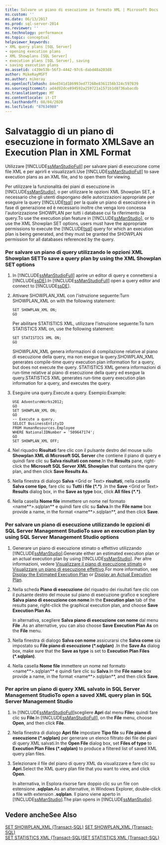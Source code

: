 ```yaml
---
title: Salvare un piano di esecuzione in formato XML | Microsoft Docs
ms.custom: ''
ms.date: 06/13/2017
ms.prod: sql-server-2014
ms.reviewer: ''
ms.technology: performance
ms.topic: conceptual
helpviewer_keywords:
- XML query plans [SQL Server]
- opening execution plans
- XML Showplans [SQL Server]
- execution plans [SQL Server], saving
- saving execution plans
ms.assetid: c439e53b-56f3-4442-97c6-dabd48a203d8
author: MikeRayMSFT
ms.author: mikeray
ms.openlocfilehash: 84ed341d186993ed77260e8361156b324c597839
ms.sourcegitcommit: ad4d92dce894592a259721a1571b1d8736abacdb
ms.translationtype: MT
ms.contentlocale: it-IT
ms.lasthandoff: 08/04/2020
ms.locfileid: "87634988"
---
```

# <a name="save-an-execution-plan-in-xml-format"></a><span data-ttu-id="7c360-102">Salvataggio di un piano di esecuzione in formato XML</span><span class="sxs-lookup"><span data-stu-id="7c360-102">Save an Execution Plan in XML Format</span></span>
  <span data-ttu-id="7c360-103">Utilizzare [!INCLUDE[ssManStudioFull](../../includes/ssmanstudiofull-md.md)] per salvare piani di esecuzione come file XML e per aprirli e visualizzarli.</span><span class="sxs-lookup"><span data-stu-id="7c360-103">Use [!INCLUDE[ssManStudioFull](../../includes/ssmanstudiofull-md.md)] to save execution plans as an XML file, and to open them for viewing.</span></span>  
  
 <span data-ttu-id="7c360-104">Per utilizzare la funzionalità dei piani di esecuzione in [!INCLUDE[ssManStudio](../../includes/ssmanstudio-md.md)], o per utilizzare le opzioni XML Showplan SET, è necessario che gli utenti dispongano delle autorizzazioni appropriate per eseguire la query [!INCLUDE[tsql](../../includes/tsql-md.md)] per la quale un piano di esecuzione è in fase di generazione ed è necessario inoltre che venga loro concessa l'autorizzazione SHOWPLAN per tutti i database cui fa riferimento la query.</span><span class="sxs-lookup"><span data-stu-id="7c360-104">To use the execution plan feature in [!INCLUDE[ssManStudio](../../includes/ssmanstudio-md.md)], or to use the XML Showplan SET options, users must have the appropriate permissions to execute the [!INCLUDE[tsql](../../includes/tsql-md.md)] query for which an execution plan is being generated, and they must be granted the SHOWPLAN permission for all databases referenced by the query.</span></span>  
  
### <a name="to-save-a-query-plan-by-using-the-xml-showplan-set-options"></a><span data-ttu-id="7c360-105">Per salvare un piano di query utilizzando le opzioni XML Showplan SET</span><span class="sxs-lookup"><span data-stu-id="7c360-105">To save a query plan by using the XML Showplan SET options</span></span>  
  
1.  <span data-ttu-id="7c360-106">In [!INCLUDE[ssManStudioFull](../../includes/ssmanstudiofull-md.md)] aprire un editor di query e connettersi a [!INCLUDE[ssDE](../../includes/ssde-md.md)].</span><span class="sxs-lookup"><span data-stu-id="7c360-106">In [!INCLUDE[ssManStudioFull](../../includes/ssmanstudiofull-md.md)] open a query editor and connect to [!INCLUDE[ssDE](../../includes/ssde-md.md)].</span></span>  
  
2.  <span data-ttu-id="7c360-107">Attivare SHOWPLAN_XML con l'istruzione seguente:</span><span class="sxs-lookup"><span data-stu-id="7c360-107">Turn SHOWPLAN_XML on with the following statement:</span></span>  
  
    ```  
    SET SHOWPLAN_XML ON;  
    GO  
    ```  
  
     <span data-ttu-id="7c360-108">Per abilitare STATISTICS XML, utilizzare l'istruzione seguente:</span><span class="sxs-lookup"><span data-stu-id="7c360-108">To turn STATISTICS XML on, use the following statement:</span></span>  
  
    ```  
    SET STATISTICS XML ON;  
    GO  
    ```  
  
     <span data-ttu-id="7c360-109">SHOWPLAN_XML genera informazioni di compilazione relative al piano di esecuzione della query, ma non esegue la query.</span><span class="sxs-lookup"><span data-stu-id="7c360-109">SHOWPLAN_XML generates compile-time query execution plan information for a query, but does not execute the query.</span></span> <span data-ttu-id="7c360-110">STATISTICS XML genera informazioni di run-time relative al piano di esecuzione della query ed esegue la query.</span><span class="sxs-lookup"><span data-stu-id="7c360-110">STATISTICS XML generates run-time query execution plan information for a query, and executes the query.</span></span>  
  
3.  <span data-ttu-id="7c360-111">Eseguire una query.</span><span class="sxs-lookup"><span data-stu-id="7c360-111">Execute a query.</span></span> <span data-ttu-id="7c360-112">Esempio:</span><span class="sxs-lookup"><span data-stu-id="7c360-112">Example:</span></span>  
  
    ```  
    USE AdventureWorks2012;  
    GO  
    SET SHOWPLAN_XML ON;  
    GO  
    -- Execute a query.  
    SELECT BusinessEntityID   
    FROM HumanResources.Employee  
    WHERE NationalIDNumber = '509647174';  
    GO  
    SET SHOWPLAN_XML OFF;  
    ```  
  
4.  <span data-ttu-id="7c360-113">Nel riquadro **Risultati** fare clic con il pulsante destro del mouse sullo **Showplan XML di Microsoft SQL Server** che contiene il piano di query e quindi fare clic su **Salva risultati con nome**.</span><span class="sxs-lookup"><span data-stu-id="7c360-113">In the **Results** pane, right-click the **Microsoft SQL Server XML Showplan** that contains the query plan, and then click **Save Results As**.</span></span>  
  
5.  <span data-ttu-id="7c360-114">Nella finestra di dialogo **Salva** \<Grid or Text> **risultati**, nella casella **Salva come tipo**, fare clic su **Tutti i file (\*.\*)** .</span><span class="sxs-lookup"><span data-stu-id="7c360-114">In the **Save** \<Grid or Text> **Results** dialog box, in the **Save as type** box, click **All files (\*.\*)**.</span></span>  
  
6.  <span data-ttu-id="7c360-115">Nella casella **Nome file** immettere un nome nel formato \<name**>.sqlplan\*\* e quindi fare clic su **Salva**.</span><span class="sxs-lookup"><span data-stu-id="7c360-115">In the **File name** box provide a name, in the format \<name**>.sqlplan\*\*, and then click **Save**.</span></span>  
  
### <a name="to-save-an-execution-plan-by-using-sql-server-management-studio-options"></a><span data-ttu-id="7c360-116">Per salvare un piano di esecuzione utilizzando le opzioni di SQL Server Management Studio</span><span class="sxs-lookup"><span data-stu-id="7c360-116">To save an execution plan by using SQL Server Management Studio options</span></span>  
  
1.  <span data-ttu-id="7c360-117">Generare un piano di esecuzione stimato o effettivo utilizzando [!INCLUDE[ssManStudio](../../includes/ssmanstudio-md.md)].</span><span class="sxs-lookup"><span data-stu-id="7c360-117">Generate either an estimated execution plan or an actual execution plan by using [!INCLUDE[ssManStudio](../../includes/ssmanstudio-md.md)].</span></span> <span data-ttu-id="7c360-118">Per altre informazioni, vedere [Visualizzare il piano di esecuzione stimato](display-the-estimated-execution-plan.md) o [Visualizzare un piano di esecuzione effettivo](display-an-actual-execution-plan.md).</span><span class="sxs-lookup"><span data-stu-id="7c360-118">For more information, see [Display the Estimated Execution Plan](display-the-estimated-execution-plan.md) or [Display an Actual Execution Plan](display-an-actual-execution-plan.md).</span></span>  
  
2.  <span data-ttu-id="7c360-119">Nella scheda **Piano di esecuzione** del riquadro dei risultati fare clic con il pulsante destro del mouse sul piano di esecuzione grafico e scegliere **Salva piano di esecuzione con nome**.</span><span class="sxs-lookup"><span data-stu-id="7c360-119">In the **Execution plan** tab of the results pane, right-click the graphical execution plan, and choose **Save Execution Plan As**.</span></span>  
  
     <span data-ttu-id="7c360-120">In alternativa, scegliere **Salva piano di esecuzione con nome** dal menu **File** .</span><span class="sxs-lookup"><span data-stu-id="7c360-120">As an alternative, you can also choose **Save Execution Plan As** on the **File** menu.</span></span>  
  
3.  <span data-ttu-id="7c360-121">Nella finestra di dialogo **Salva con nome** assicurarsi che **Salva come** sia impostato su **File piano di esecuzione (\*.sqlplan)** .</span><span class="sxs-lookup"><span data-stu-id="7c360-121">In the **Save As** dialog box, make sure that the **Save as type** is set to **Execution Plan Files (\*.sqlplan)**.</span></span>  
  
4.  <span data-ttu-id="7c360-122">Nella casella **Nome file** immettere un nome nel formato \<name**>.sqlplan\*\* e quindi fare clic su **Salva**.</span><span class="sxs-lookup"><span data-stu-id="7c360-122">In the **File name** box provide a name, in the format \<name**>.sqlplan\*\*, and then click **Save**.</span></span>  
  
### <a name="to-open-a-saved-xml-query-plan-in-sql-server-management-studio"></a><span data-ttu-id="7c360-123">Per aprire un piano di query XML salvato in SQL Server Management Studio</span><span class="sxs-lookup"><span data-stu-id="7c360-123">To open a saved XML query plan in SQL Server Management Studio</span></span>  
  
1.  <span data-ttu-id="7c360-124">In [!INCLUDE[ssManStudioFull](../../includes/ssmanstudiofull-md.md)]scegliere **Apri** dal menu **File**e quindi fare clic su **File**.</span><span class="sxs-lookup"><span data-stu-id="7c360-124">In [!INCLUDE[ssManStudioFull](../../includes/ssmanstudiofull-md.md)], on the **File** menu, choose **Open**, and then click **File**.</span></span>  
  
2.  <span data-ttu-id="7c360-125">Nella finestra di dialogo **Apri file** impostare **Tipo file** su **File piano di esecuzione (\*.sqlplan)** per generare un elenco filtrato dei file dei piani di query XML salvati.</span><span class="sxs-lookup"><span data-stu-id="7c360-125">In the **Open File** dialog box, set **Files of type** to **Execution Plan Files (\*.sqlplan)** to produce a filtered list of saved XML query plan files.</span></span>  
  
3.  <span data-ttu-id="7c360-126">Selezionare il file del piano di query XML da visualizzare e fare clic su **Apri**.</span><span class="sxs-lookup"><span data-stu-id="7c360-126">Select the XML query plan file that you want to view, and click **Open**.</span></span>  
  
     <span data-ttu-id="7c360-127">In alternativa, in Esplora risorse fare doppio clic su un file con estensione **.sqlplan**.</span><span class="sxs-lookup"><span data-stu-id="7c360-127">As an alternative, in Windows Explorer, double-click a file with extension **.sqlplan**.</span></span> <span data-ttu-id="7c360-128">Il piano viene aperto in [!INCLUDE[ssManStudio](../../includes/ssmanstudio-md.md)].</span><span class="sxs-lookup"><span data-stu-id="7c360-128">The plan opens in [!INCLUDE[ssManStudio](../../includes/ssmanstudio-md.md)].</span></span>  
  
## <a name="see-also"></a><span data-ttu-id="7c360-129">Vedere anche</span><span class="sxs-lookup"><span data-stu-id="7c360-129">See Also</span></span>  
 <span data-ttu-id="7c360-130">[SET SHOWPLAN_XML &#40;Transact-SQL&#41;](/sql/t-sql/statements/set-showplan-xml-transact-sql) </span><span class="sxs-lookup"><span data-stu-id="7c360-130">[SET SHOWPLAN_XML &#40;Transact-SQL&#41;](/sql/t-sql/statements/set-showplan-xml-transact-sql) </span></span>  
 [<span data-ttu-id="7c360-131">SET STATISTICS XML &#40;Transact-SQL&#41;</span><span class="sxs-lookup"><span data-stu-id="7c360-131">SET STATISTICS XML &#40;Transact-SQL&#41;</span></span>](/sql/t-sql/statements/set-statistics-xml-transact-sql)  
  
  
